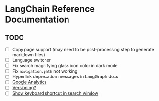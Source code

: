 # LangChain Reference Documentation

## TODO

- [ ] Copy page support (may need to be post-processing step to generate markdown files)
- [ ] Language switcher
- [ ] Fix search magnifying glass icon color in dark mode
- [ ] Fix `navigation.path` not working
- [ ] Hyperlink deprecation messages in LangGraph docs
- [ ] [Google Analytics](https://mrkeo.github.io/setup/setting-up-site-analytics)
- [ ] [Versioning?](https://mrkeo.github.io/setup/setting-up-versioning)
- [ ] [Show keyboard shortcut in search window](https://github.com/squidfunk/mkdocs-material/issues/2574#issuecomment-821979698)
